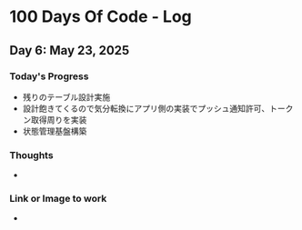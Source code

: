 # 100 Days Of Code - Log

## Day 6: May 23, 2025

### Today's Progress

- 残りのテーブル設計実施
- 設計飽きてくるので気分転換にアプリ側の実装でプッシュ通知許可、トークン取得周りを実装
- 状態管理基盤構築

### Thoughts

-

### Link or Image to work

-
